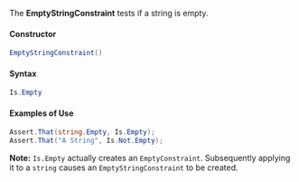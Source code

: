 The **EmptyStringConstraint** tests if a string is empty.

#### Constructor

```C#
EmptyStringConstraint()
```
 
#### Syntax

```C#
Is.Empty
```

#### Examples of Use

```C#
Assert.That(string.Empty, Is.Empty);
Assert.That("A String", Is.Not.Empty);
```

**Note:** `Is.Empty` actually creates an `EmptyConstraint`. Subsequently applying it to a `string` causes an `EmptyStringConstraint` to be created.